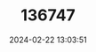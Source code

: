 ---
title: "136747"
category: "Niviventer fraternus"
draft: false
date: 2024-02-22 13:03:51
languages:
  English: ["Montane Sumatran Niviventer"]
---